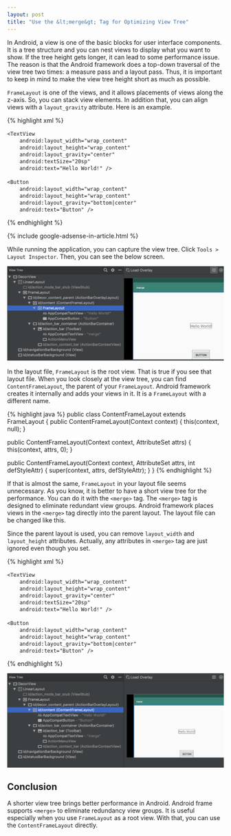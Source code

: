 ```yaml
---
layout: post
title: "Use the &lt;merge&gt; Tag for Optimizing View Tree"
---
```


In Android, a view is one of the basic blocks for user interface components. It is a tree structure and you can nest views to display what you want to show. If the tree height gets longer, it can lead to some performance issue. The reason is that the Android framework does a top-down traversal of the view tree two times: a measure pass and a layout pass. Thus, it is important to keep in mind to make the view tree height short as much as possible.

`FrameLayout` is one of the views, and it allows placements of views along the z-axis. So, you can stack view elements. In addition that, you can align views with a `layout_gravity` attribute. Here is an example.

{% highlight xml %}
<?xml version="1.0" encoding="utf-8"?>
<FrameLayout xmlns:android="http://schemas.android.com/apk/res/android"
    android:layout_width="match_parent"
    android:layout_height="match_parent">

    <TextView
        android:layout_width="wrap_content"
        android:layout_height="wrap_content"
        android:layout_gravity="center"
        android:textSize="20sp"
        android:text="Hello World!" />

    <Button
        android:layout_width="wrap_content"
        android:layout_height="wrap_content"
        android:layout_gravity="bottom|center"
        android:text="Button" />

</FrameLayout>
{% endhighlight %}

{% include google-adsense-in-article.html %}

While running the application, you can capture the view tree. Click `Tools > Layout Inspector`. Then, you can see the below screen.

![layout-inspect-frame-layout](/images/2019/03-20/layout-inspect-frame-layout.png)

In the layout file, `FrameLayout` is the root view. That is true if you see that layout file. When you look closely at the view tree, you can find `ContentFrameLayout`, the parent of your `FrameLayout`. Android framework creates it internally and adds your views in it. It is a `FrameLayout` with a different name.

{% highlight java %}
public class ContentFrameLayout extends FrameLayout {
  public ContentFrameLayout(Context context) {
      this(context, null);
  }

  public ContentFrameLayout(Context context, AttributeSet attrs) {
      this(context, attrs, 0);
  }

  public ContentFrameLayout(Context context, AttributeSet attrs, int defStyleAttr) {
      super(context, attrs, defStyleAttr);
  }
}
{% endhighlight %}

If that is almost the same, `FrameLayout` in your layout file seems unnecessary. As you know, it is better to have a short view tree for the performance. You can do it with the `<merge>` tag. The `<merge>` tag is designed to eliminate redundant view groups. Android framework places views in the `<merge>` tag directly into the parent layout. The layout file can be changed like this.

 Since the parent layout is used, you can remove `layout_width` and `layout_height` attributes. Actually, any attributes in `<merge>` tag are just ignored even though you set.

{% highlight xml %}
<?xml version="1.0" encoding="utf-8"?>
<merge xmlns:android="http://schemas.android.com/apk/res/android">

    <TextView
        android:layout_width="wrap_content"
        android:layout_height="wrap_content"
        android:layout_gravity="center"
        android:textSize="20sp"
        android:text="Hello World!" />

    <Button
        android:layout_width="wrap_content"
        android:layout_height="wrap_content"
        android:layout_gravity="bottom|center"
        android:text="Button" />

</merge>
{% endhighlight %}

![layout-inspect-content-frame-layout](/images/2019/03-20/layout-inspect-content-frame-layout.png)


## Conclusion

A shorter view tree brings better performance in Android. Android frame supports `<merge>` to eliminate redundancy view groups. It is useful especially when you use `FrameLayout` as a root view. With that, you can use the `ContentFrameLayout` directly.

